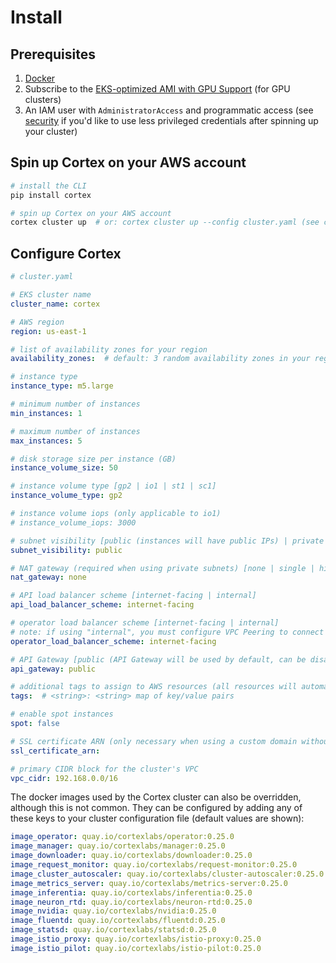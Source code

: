 # Install

## Prerequisites

1. [Docker](https://docs.docker.com/install)
1. Subscribe to the [EKS-optimized AMI with GPU Support](https://aws.amazon.com/marketplace/pp/B07GRHFXGM) (for GPU clusters)
1. An IAM user with `AdministratorAccess` and programmatic access (see [security](security.md) if you'd like to use less privileged credentials after spinning up your cluster)

## Spin up Cortex on your AWS account

```bash
# install the CLI
pip install cortex

# spin up Cortex on your AWS account
cortex cluster up  # or: cortex cluster up --config cluster.yaml (see configuration options below)
```

## Configure Cortex

```yaml
# cluster.yaml

# EKS cluster name
cluster_name: cortex

# AWS region
region: us-east-1

# list of availability zones for your region
availability_zones:  # default: 3 random availability zones in your region, e.g. [us-east-1a, us-east-1b, us-east-1c]

# instance type
instance_type: m5.large

# minimum number of instances
min_instances: 1

# maximum number of instances
max_instances: 5

# disk storage size per instance (GB)
instance_volume_size: 50

# instance volume type [gp2 | io1 | st1 | sc1]
instance_volume_type: gp2

# instance volume iops (only applicable to io1)
# instance_volume_iops: 3000

# subnet visibility [public (instances will have public IPs) | private (instances will not have public IPs)]
subnet_visibility: public

# NAT gateway (required when using private subnets) [none | single | highly_available (a NAT gateway per availability zone)]
nat_gateway: none

# API load balancer scheme [internet-facing | internal]
api_load_balancer_scheme: internet-facing

# operator load balancer scheme [internet-facing | internal]
# note: if using "internal", you must configure VPC Peering to connect your CLI to your cluster operator
operator_load_balancer_scheme: internet-facing

# API Gateway [public (API Gateway will be used by default, can be disabled per API) | none (API Gateway will be disabled for all APIs)]
api_gateway: public

# additional tags to assign to AWS resources (all resources will automatically be tagged with cortex.dev/cluster-name: <cluster_name>)
tags:  # <string>: <string> map of key/value pairs

# enable spot instances
spot: false

# SSL certificate ARN (only necessary when using a custom domain without API Gateway)
ssl_certificate_arn:

# primary CIDR block for the cluster's VPC
vpc_cidr: 192.168.0.0/16
```

The docker images used by the Cortex cluster can also be overridden, although this is not common. They can be configured by adding any of these keys to your cluster configuration file (default values are shown):

<!-- CORTEX_VERSION_BRANCH_STABLE -->
```yaml
image_operator: quay.io/cortexlabs/operator:0.25.0
image_manager: quay.io/cortexlabs/manager:0.25.0
image_downloader: quay.io/cortexlabs/downloader:0.25.0
image_request_monitor: quay.io/cortexlabs/request-monitor:0.25.0
image_cluster_autoscaler: quay.io/cortexlabs/cluster-autoscaler:0.25.0
image_metrics_server: quay.io/cortexlabs/metrics-server:0.25.0
image_inferentia: quay.io/cortexlabs/inferentia:0.25.0
image_neuron_rtd: quay.io/cortexlabs/neuron-rtd:0.25.0
image_nvidia: quay.io/cortexlabs/nvidia:0.25.0
image_fluentd: quay.io/cortexlabs/fluentd:0.25.0
image_statsd: quay.io/cortexlabs/statsd:0.25.0
image_istio_proxy: quay.io/cortexlabs/istio-proxy:0.25.0
image_istio_pilot: quay.io/cortexlabs/istio-pilot:0.25.0
```
